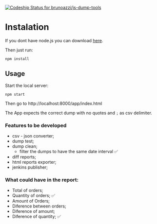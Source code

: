 [ ![Codeship Status for brunoazzi/js-dump-tools](https://codeship.com/projects/fbcca610-5f9e-0133-a8cb-369bf6f97780/status?branch=master)](https://codeship.com/projects/111848)

# Instalation

If you dont have node.js you can download [here](https://nodejs.org/en/).

Then just run:
```
npm install
```

## Usage
Start the local server:
```
npm start
```
Then go to http://localhost:8000/app/index.html

The App expects the correct dump with no quotes and `;` as csv delimiter.

### Features to be developed
- csv - json converter;
- dump test;
- dump clean;
  - filter the dumps to have the same date interval ✅
- diff reports;
- html reports exporter;
- jenkins publisher;


### What could have in the report:
 - Total of orders;
  - Quantity of orders; ✅
  - Amount of Orders;
 - Diference between orders;
  - Diference of amount;
  - Diference of quantity; ✅
